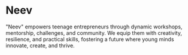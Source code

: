 # Neev
"Neev" empowers teenage entrepreneurs through dynamic workshops, mentorship, challenges, and community. We equip them with creativity, resilience, and practical skills, fostering a future where young minds innovate, create, and thrive.
